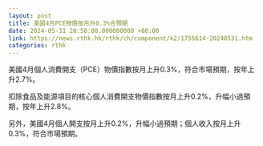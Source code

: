 ```yaml
---
layout: post
title: 美國4月PCE物價按月升0.3%合預期
date: 2024-05-31 20:58:08.000000000 +08:00
link: https://news.rthk.hk/rthk/ch/component/k2/1755614-20240531.htm
categories: rthk
---
```


美國4月個人消費開支（PCE）物價指數按月上升0.3%，符合市場預期，按年上升2.7%。

扣除食品及能源項目的核心個人消費開支物價指數按月上升0.2%，升幅小過預期，按年上升2.8%。

另外，美國4月個人開支按月上升0.2%，升幅小過預期；個人收入按月上升0.3%，符合市場預期。
